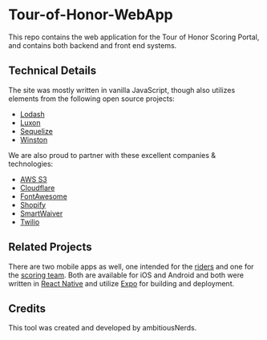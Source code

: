 # Tour-of-Honor-WebApp

This repo contains the web application for the Tour of Honor Scoring Portal, and contains both backend and front end systems.

## Technical Details

The site was mostly written in vanilla JavaScript, though also utilizes elements from the following open source projects: 

- [Lodash](https://lodash.com)
- [Luxon](https://moment.github.io/luxon/#/)
- [Sequelize](https://sequelize.org)
- [Winston](https://github.com/winstonjs/winston)

We are also proud to partner with these excellent companies & technologies:

- [AWS S3](https://aws.amazon.com/s3/)
- [Cloudflare](https://www.cloudflare.com)
- [FontAwesome](https://www.fontawesome.com)
- [Shopify](https://www.shopify.com)
- [SmartWaiver](https://www.smartwaiver.com)
- [Twilio](https://www.twilio.com/en-us)

## Related Projects

There are two mobile apps as well, one intended for the [riders](https://github.com/DJFriar/Tour-of-Honor-MobileApp) and one for the [scoring team](https://github.com/DJFriar/Tour-of-Honor-ScoringApp). Both are available for iOS and Android and both were written in [React Native](https://reactnative.dev) and utilize [Expo](https://expo.dev) for building and deployment.

## Credits

This tool was created and developed by ambitiousNerds.
